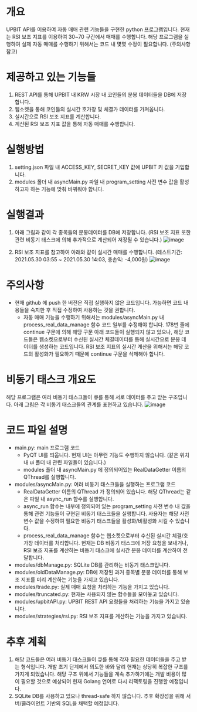 # 개요
UPBIT API를 이용하여 자동 매매 관련 기능들을 구현한 python 프로그램입니다.
현재는 RSI 보조 지표를 이용하여 30~70 구간에서 매매를 수행합니다.
해당 프로그램을 실행하여 실제 자동 매매를 수행하기 위해서는 코드 내 몇몇 수정이 필요합니다. (주의사항 참고)

# 제공하고 있는 기능들
1. REST API를 통해 UPBIT 내 KRW 시장 내 코인들의 분봉 데이터들을 DB에 저장합니다.
2. 웹소켓을 통해 코인들의 실시간 호가창 및 체결가 데이터를 가져옵니다.
3. 실시간으로 RSI 보조 지표를 계산합니다.
4. 계산된 RSI 보조 지표 값을 통해 자동 매매를 수행합니다.

# 실행방법
1. setting.json 파일 내 ACCESS_KEY, SECRET_KEY 값에 UPBIT 키 값을 기입합니다.
2. modules 폴더 내 asyncMain.py 파일 내 program_setting 사전 변수 값을 활성하고자 하는 기능에 맞춰 바꿔줘야 합니다.

# 실행결과
1. 아래 그림과 같이 각 종목들의 분봉데이터를 DB에 저장합니다. (RSI 보조 지표 또한 관련 비동기 태스크에 의해 추가적으로 계산되어 저장될 수 있습니다.)
![image](https://user-images.githubusercontent.com/46051622/120479602-14482200-c3e9-11eb-9fce-6895ca6e14e6.png)

2. RSI 보조 지표를 참고하여 아래와 같이 실시간 매매를 수행합니다. (테스트기간: 2021.05.30 03:55 ~ 2021.05.30 14:03, 총손익: -4,000원)
![image](https://user-images.githubusercontent.com/46051622/120479985-87ea2f00-c3e9-11eb-8b99-6b9d958b779d.png)


# 주의사항
- 현재 github 에 push 한 버전은 직접 실행하지 않은 코드입니다. 가능하면 코드 내용들을 숙지한 후 직접 수정하여 사용하는 것을 권합니다.
   - 자동 매매 기능을 수행하기 위해서는 modules/asyncMain.py 내 process_real_data_manage 함수 코드 일부를 수정해야 합니다. 178번 줄에 continue 구문에 의해 해당 구문 아래 코드들이 실행되지 않고 있으나, 해당 코드들은 웹소켓으로부터 수신된 실시간 체결데이터를 통해 실시간으로 분봉 데이터를 생성하는 코드입니다. RSI 보조 지표의 실시간 계산을 위해서는 해당 코드의 활성화가 필요하기 때문에 continue 구문을 삭제해야 합니다.

# 비동기 태스크 개요도
해당 프로그램은 여러 비동기 태스크들이 큐를 통해 서로 데이터를 주고 받는 구조입니다.
아래 그림은 각 비동기 태스크들의 관계를 표현하고 있습니다.
![image](https://user-images.githubusercontent.com/46051622/120487345-d8b15600-c3f0-11eb-84c6-f00cae46c75b.png)

# 코드 파일 설명
- main.py: main 프로그램 코드
   - PyQT UI를 띄웁니다. 현재 UI는 아무런 기능도 수행하지 않습니다. (같은 위치 내 ui 폴더 내 관련 파일들이 있습니다.)
   - modules 폴더 내 asyncMain.py 에 정의되어있는 RealDataGetter 이름의 QThread를 실행합니다.
- modules/asyncMain.py: 여러 비동기 태스크들을 실행하는 프로그램 코드
   - RealDataGetter 이름의 QThread 가 정의되어 있습니다. 해당 QThread는 같은 파일 내 async_run 함수를 실행합니다.
   - async_run 함수는 내부에 정의되어 있는 program_setting 사전 변수 내 값을 통해 관련 기능들이 구현된 비동기 태스크들을 실행합니다. 사용자는 해당 사전 변수 값을 수정하여 필요한 비동기 태스크들을 활성화/비활성화 시킬 수 있습니다.
   - process_real_data_manage 함수는 웹소켓으로부터 수신된 실시간 체결/호가창 데이터를 처리합니다. 현재는 DB 비동기 태스크에 저장 요청을 보내거나, RSI 보조 지표를 계산하는 비동기 태스크에 실시간 분봉 데이터를 계산하여 전달합니다.
- modules/dbManage.py: SQLite DB를 관리하는 비동기 태스크입니다.
- modules/oldDataManage.py: DB에 저장된 과거 종목별 분봉 데이터를 통해 보조 지표를 미리 계산하는 기능을 가지고 있습니다.
- modules/trade.py: 실제 매매 요청을 처리하는 기능을 가지고 있습니다.
- modules/truncated.py: 현재는 사용되지 않는 함수들을 모아놓고 있습니다.
- modules/upbitAPI.py: UPBIT REST API 요청들을 처리하는 기능을 가지고 있습니다.
- modules/strategies/rsi.py: RSI 보조 지표를 계산하는 기능을 가지고 있습니다.

# 추후 계획
1. 해당 코드들은 여러 비동기 태스크들이 큐를 통해 각자 필요한 데이터들을 주고 받는 형식입니다. 개발 초기 단계에서 의도한 바와 달리 현재는 상당히 복잡한 구조를 가지게 되었습니다. 해당 구조 위에서 기능들을 계속 추가하기에는 개발 비용이 많이 필요할 것으로 예상되어 현재 Golang 언어로 다시 리팩토링을 진행할 예정입니다.
2. SQLite DB를 사용하고 있으나 thread-safe 하지 않습니다. 추후 확장성을 위해 서버/클라이언트 기반의 SQL을 채택할 예정입니다.
